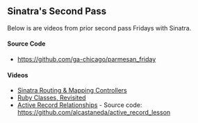 ## Sinatra's Second Pass

Below is are videos from prior second pass Fridays with Sinatra.


#### Source Code

* https://github.com/ga-chicago/parmesan_friday

#### Videos

* [Sinatra Routing & Mapping Controllers](https://www.youtube.com/watch?v=3oXCeFwdD0s&feature=youtu.be)
* [Ruby Classes, Revisited](https://www.youtube.com/watch?v=ZIt4cMP45iQ&feature=youtu.be)
* [Active Record Relationships](https://www.youtube.com/watch?v=23vJacmW88k&feature=youtu.be) - Source code: https://github.com/alcastaneda/active_record_lesson
